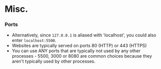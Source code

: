 # Misc.

### Ports
- Alternatively, since ```127.0.0.1``` is aliased with 'localhost', you could also enter ```localhost:5500```.
- Websites are typically served on ports 80 (HTTP) or 443 (HTTPS)
- You can use ANY ports that are typically not used by any other processes - 5500, 3000 or 8080 are common choices because they aren't typically used by other processes.
